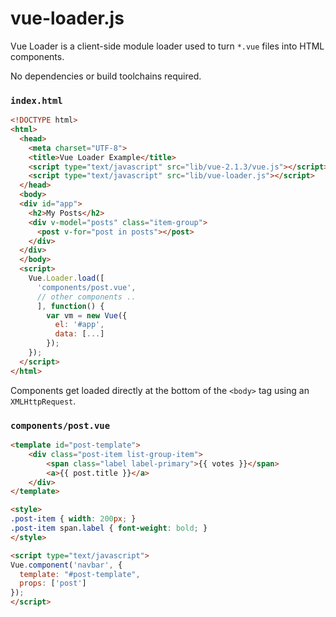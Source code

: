 # vue-loader.js

Vue Loader is a client-side module loader used to turn `*.vue` files into HTML components.

No dependencies or build toolchains required.

### `index.html`
```html
<!DOCTYPE html>
<html>
  <head>
    <meta charset="UTF-8">
    <title>Vue Loader Example</title>
    <script type="text/javascript" src="lib/vue-2.1.3/vue.js"></script>
    <script type="text/javascript" src="lib/vue-loader.js"></script>
  </head>
  <body>
  <div id="app">
    <h2>My Posts</h2>
    <div v-model="posts" class="item-group">
      <post v-for="post in posts"></post>
    </div>
  </div>
  </body>
  <script>
    Vue.Loader.load([
      'components/post.vue',
      // other components ..
      ], function() {
        var vm = new Vue({
          el: '#app',
          data: [...]
        });
    });
  </script>
</html>
```

Components get loaded directly at the bottom of the `<body>` tag using an `XMLHttpRequest`.

### `components/post.vue`
```html
<template id="post-template">
    <div class="post-item list-group-item">
        <span class="label label-primary">{{ votes }}</span>
        <a>{{ post.title }}</a>
    </div>
</template>

<style>
.post-item { width: 200px; }
.post-item span.label { font-weight: bold; }
</style>

<script type="text/javascript">
Vue.component('navbar', {
  template: "#post-template",
  props: ['post']
});
</script>

